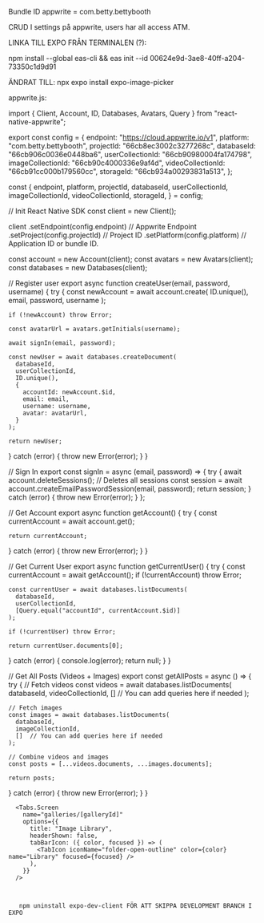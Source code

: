 Bundle ID appwrite = com.betty.bettybooth


CRUD I settings på appwrite, users har all access ATM.


LINKA TILL EXPO FRÅN TERMINALEN (?):

npm install --global eas-cli && eas init --id 00624e9d-3ae8-40ff-a204-73350c1d9d91

<!-- npm install expo-document-picker (för uppladdning) -->
ÄNDRAT TILL: npx expo install expo-image-picker

appwrite.js:


import { Client, Account, ID, Databases, Avatars, Query } from "react-native-appwrite";

export const config = {
  endpoint: "https://cloud.appwrite.io/v1",
  platform: "com.betty.bettybooth",
  projectId: "66cb8ec3002c3277268c",
  databaseId: "66cb906c0036e0448ba6",
  userCollectionId: "66cb90980004fa174798",
  imageCollectionId: "66cb90c4000336e9af4d",
  videoCollectionId: "66cb91cc000b179560cc",
  storageId: "66cb934a00293831a513",
};

const {
endpoint,
platform,
projectId,
databaseId,
userCollectionId,
imageCollectionId,
videoCollectionId,
storageId,
} = config;

// Init React Native SDK
const client = new Client();

client
  .setEndpoint(config.endpoint) // Appwrite Endpoint
  .setProject(config.projectId) // Project ID
  .setPlatform(config.platform) // Application ID or bundle ID.

const account = new Account(client);
const avatars = new Avatars(client);
const databases = new Databases(client);

// Register user
export async function createUser(email, password, username) {
  try {
    const newAccount = await account.create(
      ID.unique(),
      email,
      password,
      username
    );

    if (!newAccount) throw Error;

    const avatarUrl = avatars.getInitials(username);

    await signIn(email, password);

    const newUser = await databases.createDocument(
      databaseId,
      userCollectionId,
      ID.unique(),
      {
        accountId: newAccount.$id,
        email: email,
        username: username,
        avatar: avatarUrl,
      }
    );

    return newUser;
  } catch (error) {
    throw new Error(error);
  }
}

// Sign In
export const signIn = async (email, password) => {
  try {
await account.deleteSessions();  // Deletes all sessions
    const session = await account.createEmailPasswordSession(email, password);
    return session;
  } catch (error) {
    throw new Error(error);
  }
};

// Get Account
export async function getAccount() {
  try {
    const currentAccount = await account.get();

    return currentAccount;
  } catch (error) {
    throw new Error(error);
  }
}


// Get Current User
export async function getCurrentUser() {
  try {
    const currentAccount = await getAccount();
    if (!currentAccount) throw Error;

    const currentUser = await databases.listDocuments(
      databaseId,
      userCollectionId,
      [Query.equal("accountId", currentAccount.$id)]
    );

    if (!currentUser) throw Error;

    return currentUser.documents[0];
  } catch (error) {
    console.log(error);
    return null;
  }
}



// Get All Posts (Videos + Images)
export const getAllPosts = async () => {
  try {
    // Fetch videos
    const videos = await databases.listDocuments(
      databaseId,
      videoCollectionId,
      []  // You can add queries here if needed
    );
    
    // Fetch images
    const images = await databases.listDocuments(
      databaseId,
      imageCollectionId,
      []  // You can add queries here if needed
    );

    // Combine videos and images
    const posts = [...videos.documents, ...images.documents];

    return posts;
  } catch (error) {
    throw new Error(error);
  }
}



      <Tabs.Screen
        name="galleries/[galleryId]"
        options={{
          title: "Image Library",
          headerShown: false,
          tabBarIcon: ({ color, focused }) => (
            <TabIcon iconName="folder-open-outline" color={color} name="Library" focused={focused} />
          ),
        }}
      />



       npm uninstall expo-dev-client FÖR ATT SKIPPA DEVELOPMENT BRANCH I EXPO
